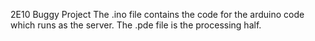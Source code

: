 2E10 Buggy Project
The .ino file contains the code for the arduino code which runs as the server.
The .pde file is the processing half.
